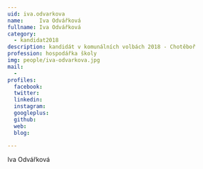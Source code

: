 ```yaml
---
uid: iva.odvarkova
name:     Iva Odvářková
fullname: Iva Odvářková
category:
  - kandidat2018
description: kandidát v komunálních volbách 2018 - Chotěboř
profession: hospodářka školy
img: people/iva-odvarkova.jpg
mail:
  - 
profiles:
  facebook: 
  twitter: 
  linkedin: 
  instagram: 
  googleplus: 
  github: 
  web: 
  blog: 
  
---
```


Iva Odvářková
